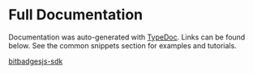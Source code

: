 # Full Documentation

Documentation was auto-generated with [TypeDoc](https://typedoc.org/). Links can be found below. See the common snippets section for examples and tutorials.&#x20;


[bitbadgesjs-sdk](https://bitbadges.github.io/bitbadgesjs/packages/bitbadgesjs-sdk/docs/modules.html)